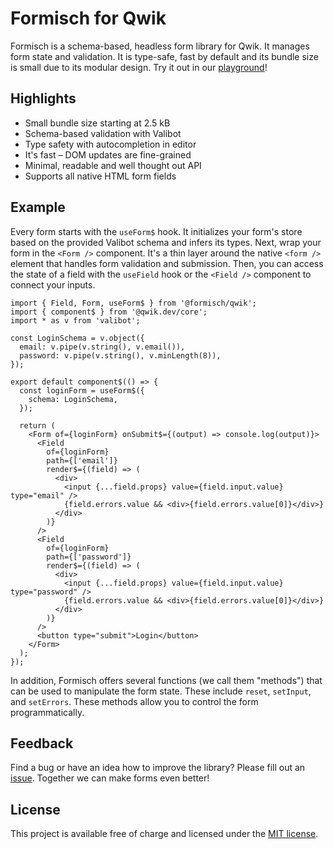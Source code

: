 # Formisch for Qwik

Formisch is a schema-based, headless form library for Qwik. It manages form state and validation. It is type-safe, fast by default and its bundle size is small due to its modular design. Try it out in our [playground](https://stackblitz.com/edit/formisch-playground-qwik)!

## Highlights

- Small bundle size starting at 2.5 kB
- Schema-based validation with Valibot
- Type safety with autocompletion in editor
- It's fast – DOM updates are fine-grained
- Minimal, readable and well thought out API
- Supports all native HTML form fields

## Example

Every form starts with the `useForm$` hook. It initializes your form's store based on the provided Valibot schema and infers its types. Next, wrap your form in the `<Form />` component. It's a thin layer around the native `<form />` element that handles form validation and submission. Then, you can access the state of a field with the `useField` hook or the `<Field />` component to connect your inputs.

```tsx
import { Field, Form, useForm$ } from '@formisch/qwik';
import { component$ } from '@qwik.dev/core';
import * as v from 'valibot';

const LoginSchema = v.object({
  email: v.pipe(v.string(), v.email()),
  password: v.pipe(v.string(), v.minLength(8)),
});

export default component$(() => {
  const loginForm = useForm$({
    schema: LoginSchema,
  });

  return (
    <Form of={loginForm} onSubmit$={(output) => console.log(output)}>
      <Field
        of={loginForm}
        path={['email']}
        render$={(field) => (
          <div>
            <input {...field.props} value={field.input.value} type="email" />
            {field.errors.value && <div>{field.errors.value[0]}</div>}
          </div>
        )}
      />
      <Field
        of={loginForm}
        path={['password']}
        render$={(field) => (
          <div>
            <input {...field.props} value={field.input.value} type="password" />
            {field.errors.value && <div>{field.errors.value[0]}</div>}
          </div>
        )}
      />
      <button type="submit">Login</button>
    </Form>
  );
});
```

In addition, Formisch offers several functions (we call them "methods") that can be used to manipulate the form state. These include `reset`, `setInput`, and `setErrors`. These methods allow you to control the form programmatically.

## Feedback

Find a bug or have an idea how to improve the library? Please fill out an [issue](https://github.com/fabian-hiller/formisch/issues/new). Together we can make forms even better!

## License

This project is available free of charge and licensed under the [MIT license](https://github.com/fabian-hiller/formisch/blob/main/LICENSE.md).
